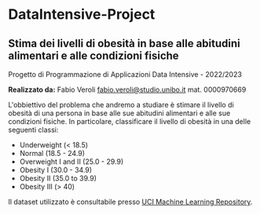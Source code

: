 # DataIntensive-Project
## Stima dei livelli di obesità in base alle abitudini alimentari e alle condizioni fisiche
Progetto di Programmazione di Applicazioni Data Intensive - 2022/2023

**Realizzato da:** Fabio Veroli fabio.veroli@studio.unibo.it mat. 0000970669

L'obbiettivo del problema che andremo a studiare è stimare il livello di obesità di una persona in base alle sue abitudini alimentari e alle sue condizioni fisiche. In particolare, classificare il livello di obesità in una delle seguenti classi:
- Underweight (< 18.5)
- Normal (18.5 - 24.9)
- Overweight I and II (25.0 - 29.9)
- Obesity I (30.0 - 34.9)
- Obesity II (35.0 to 39.9)
- Obesity III (> 40)

Il dataset utilizzato è consultabile presso [UCI Machine Learning Repository](https://archive.ics.uci.edu/dataset/544/estimation+of+obesity+levels+based+on+eating+habits+and+physical+condition). 

